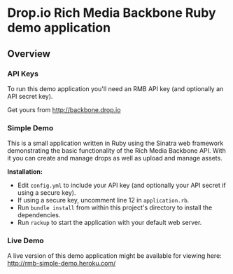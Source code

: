# Drop.io Rich Media Backbone Ruby demo application

## Overview

### API Keys

To run this demo application you'll need an RMB API key (and optionally an API secret key). 

Get yours from <http://backbone.drop.io>

### Simple Demo

This is a small application written in Ruby using the Sinatra web framework demonstrating the basic functionality of the Rich Media Backbone API. With it you can create and manage drops as well as upload and manage assets.

**Installation:**

* Edit `config.yml` to include your API key (and optionally your API secret if using a secure key).
* If using a secure key, uncomment line 12 in `application.rb`.
* Run `bundle install` from within this project's directory to install the dependencies.
* Run `rackup` to start the application with your default web server.

### Live Demo

A live version of this demo application might be available for viewing here: <http://rmb-simple-demo.heroku.com/>